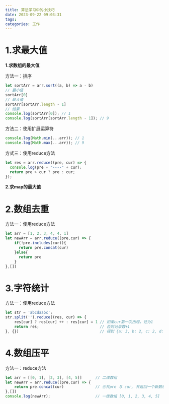 ```yaml
---
title: 算法学习中的小技巧
date: 2023-09-22 09:03:31
tags:
categories: 工作
---
```


# 1.求最大值

**1.求数组的最大值**

方法一：排序

```js
let sortArr = arr.sort((a, b) => a - b)
// 最小值
sortArr[0]
// 最大值
sortArr[sortArr.length - 1]
// 结果
console.log(sortArr[0]); // 1
console.log(sortArr[sortArr.length - 1]); // 9
```

方法二：使用扩展运算符

```js
console.log(Math.min(...arr)); // 1
console.log(Math.max(...arr)); // 9
```

方式三：使用reduce方法

```js
let res = arr.reduce((pre, cur) => {
  console.log(pre + "----" + cur);
  return pre > cur ? pre : cur;
});
```

**2.求map的最大值**



# 2.数组去重

方法一：使用reduce方法

```js
let arr = [1, 2, 3, 4, 4, 1]
let newArr = arr.reduce((pre,cur) => {
    if(!pre.includes(cur)){
      return pre.concat(cur)
    }else{
      return pre
    }
},[])  
```

# 3.字符统计

方法一：使用reduce方法

```js
let str = 'abcdaabc';
str.split('').reduce((res, cur) => {
    res[cur] ? res[cur] ++ : res[cur] = 1 // 如果cur第一次出现，记为1
    return res;                           // 否则记录数+1
}, {})                                    // 得到 {a: 3, b: 2, c: 2, d: 1}
```

# 4.数组压平

方法一：reduce方法

```js
let arr = [[0, 1], [2, 3], [4, 5]]      // 二维数组
let newArr = arr.reduce((pre,cur) => {
    return pre.concat(cur)              // 合并pre 与 cur, 并返回一个新数组
},[])
console.log(newArr);                    // 一维数组 [0, 1, 2, 3, 4, 5]
```

